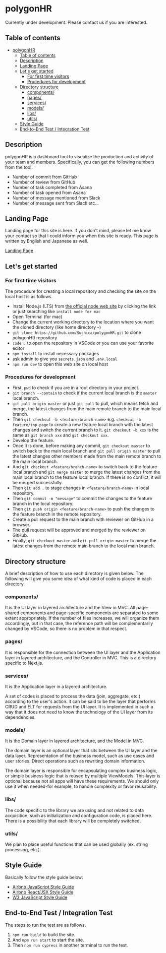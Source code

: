 # polygonHR

Currently under development. Please contact us if you are interested.

## Table of contents

- [polygonHR](#polygonhr)
  - [Table of contents](#table-of-contents)
  - [Description](#description)
  - [Landing Page](#landing-page)
  - [Let's get started](#lets-get-started)
    - [For first time visitors](#for-first-time-visitors)
    - [Procedures for development](#procedures-for-development)
  - [Directory structure](#directory-structure)
    - [components/](#components)
    - [pages/](#pages)
    - [services/](#services)
    - [models/](#models)
    - [libs/](#libs)
    - [utils/](#utils)
  - [Style Guide](#style-guide)
  - [End-to-End Test / Integration Test](#end-to-end-test--integration-test)

## Description

polygonHR is a dashboard tool to visualize the production and activity of your team and members. Specifically, you can get the following numbers from the tool.

- Number of commit from GitHub
- Number of review from GitHub
- Number of task completed from Asana
- Number of task opened from Asana
- Number of message mentioned from Slack
- Number of message sent from Slack etc...

## Landing Page

Landing page for this site is here. If you don't mind, please let me know your contact so that I could inform you when this site is ready. This page is written by English and Japanese as well.

[Landing Page](https://www.suchica.com)

## Let's get started

### For first time visitors

The procedure for creating a local repository and checking the site on the local host is as follows.

- Install Node.js (LTS) from [the official node web site](https://nodejs.org/en/download/) by clicking the link or just searching like `install node for mac`
- Open Terminal (for mac)
- Change the current working directory to the location where you want the cloned directory (like home directory `~`)
- `git clone https://github.com/Suchica/polygonHR.git` to clone polygonHR repository
- `code .` to open the repository in VSCode or you can use your favorite editor
- `npm install` to install necessary packages
- ask admin to give you `secrets.json` and `.env.local`
- `npm run dev` to open this web site on local host

### Procedures for development

- First, `pwd` to check if you are in a root directory in your project.
- `git branch --contain` to check if the current local branch is the `master` local branch.
- `git pull origin master` or just `git pull` to pull, which means fetch and merge, the latest changes from the main remote branch to the main local branch.
- Then `git checkout -b <feature/branch-name>` e.g. `checkout -b feature/top-page` to create a new feature local branch with the latest changes and switch the current branch to it. `git checkout -b xxx` is the same as `git branch xxx` and `git checkout xxx`.
- Develop the feature.
- Once it is done, before making any commit, `git checkout master` to switch back to the main local branch and `git pull origin master` to pull the latest changes other members made from the main remote branch to the main local branch.
- And `git checkout <feature/branch-name>` to switch back to the feature local branch and `git merge master` to merge the latest changes from the main local branch to the feature local branch. If there is no conflict, it will be merged successfully.
- Then `git add .` to stage changes in `<feature/branch-name>` in local repository.
- Then `git commit -m "message"` to commit the changes to the feature branch in the local repository.
- Then `git push origin <feature/branch-name>` to push the changes to the feature branch in the remote repository.
- Create a pull request to the main branch with reviewer on GitHub in a browser.
- The pull request will be approved and merged by the reviewer on GitHub.
- Finally, `git checkout master` and `git pull origin master` to merge the latest changes from the remote main branch to the local main branch.

## Directory structure

A brief description of how to use each directory is given below. The following will give you some idea of what kind of code is placed in each directory.

### components/

It is the UI layer in layered architecture and the View in MVC. All page-shared components and page-specific components are separated to some extent appropriately. If the number of files increases, we will organize them accordingly, but in that case, the reference path will be complementarily changed by VSCode, so there is no problem in that respect.

### pages/

It is responsible for the connection between the UI layer and the Application layer in layered architecture, and the Controller in MVC. This is a directory specific to Next.js.

### services/

It is the Application layer in a layered architecture.

A set of codes is placed to process the data (join, aggregate, etc.) according to the user's action. It can be said to be the layer that performs CRUD and ELT for requests from the UI layer. It is implemented in such a way that it does not need to know the technology of the UI layer from its dependencies.

### models/

It is the Domain layer in layered architecture, and the Model in MVC.

The domain layer is an optional layer that sits between the UI layer and the data layer. Representation of the business model, such as use cases and user stories. Direct operations such as rewriting domain information.

The domain layer is responsible for encapsulating complex business logic, or simple business logic that is reused by multiple ViewModels. This layer is optional because not all apps will have these requirements. We should only use it when needed-for example, to handle complexity or favor reusability.

### libs/

The code specific to the library we are using and not related to data acquisition, such as initialization and configuration code, is placed here. There is a possibility that each library will be completely switched.

### utils/

We plan to place useful functions that can be used globally (ex. string processing, etc.).

## Style Guide

Basically follow the style guide below:

- [Airbnb JavaScript Style Guide](https://airbnb.io/javascript/)
- [Airbnb React/JSX Style Guide](https://airbnb.io/javascript/react/)
- [W3 JavaScript Style Guide](https://www.w3schools.com/js/js_conventions.asp)

## End-to-End Test / Integration Test

The steps to run the test are as follows.

1. `npm run build` to build the site.
2. And `npm run start` to start the site.
3. Then `npm run cypress` in another terminal to run the test.